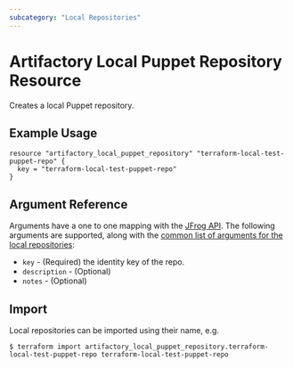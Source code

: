 ```yaml
---
subcategory: "Local Repositories"
---
```

# Artifactory Local Puppet Repository Resource

Creates a local Puppet repository.

## Example Usage

```hcl
resource "artifactory_local_puppet_repository" "terraform-local-test-puppet-repo" {
  key = "terraform-local-test-puppet-repo"
}
```

## Argument Reference

Arguments have a one to one mapping with the [JFrog API](https://www.jfrog.com/confluence/display/RTF/Repository+Configuration+JSON).
The following arguments are supported, along with the [common list of arguments for the local repositories](local.md):

* `key` - (Required) the identity key of the repo.
* `description` - (Optional)
* `notes` - (Optional)



## Import

Local repositories can be imported using their name, e.g.
```
$ terraform import artifactory_local_puppet_repository.terraform-local-test-puppet-repo terraform-local-test-puppet-repo
```
